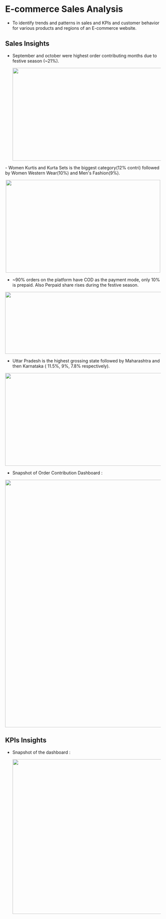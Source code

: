 # E-commerce Sales Analysis 

- To identify trends and patterns in sales and KPIs and customer behavior for various products and regions of an E-commerce website.


## **Sales Insights**

- September and october were highest order contributing months due to festive season (~21%).
     <p align="center">
  <img width="500" height="300" src="https://github.com/shivbhanu/Data_Analyst-Portfolio_Project/blob/main/Excel_Projects/E-commerce Sales Analysis/Images/Monthly_oc.png">
</p>
- Women Kurtis and Kurta Sets is the biggest category(12% contri) followed by Women Western Wear(10%) and Men's Fashion(9%).
<p align = "center">
  <img width="500" height="300" src="https://github.com/shivbhanu/Data_Analyst-Portfolio_Project/blob/main/Excel_Projects/E-commerce Sales Analysis/Images/Cat_OC.png">
</p>


- ~90% orders on the platform have COD as the payment mode, only 10% is prepaid. Also Perpaid share rises during the festive season.
  
<p align = "center">
  <img width="1000" height="200" src="https://github.com/shivbhanu/Data_Analyst-Portfolio_Project/blob/main/Excel_Projects/E-commerce Sales Analysis/Images/COD_PP_Split.png">
</p>


- Uttar Pradesh is the highest grossing state followed by Maharashtra and then Karnataka ( 11.5%, 9%, 7.8% respectively).

<p align = "center">
  <img width="700" height="300" src="https://github.com/shivbhanu/Data_Analyst-Portfolio_Project/blob/main/Excel_Projects/E-commerce Sales Analysis/Images/Statewise_OC.png">
</p>

- Snapshot of Order Contribution Dashboard :
<p align = "center">
  <img width="1000" height="800" src="https://github.com/shivbhanu/Data_Analyst-Portfolio_Project/blob/main/Excel_Projects/E-commerce Sales Analysis/Images/OC_dashboard.png">
</p>
  

## **KPIs Insights**
- Snapshot of the dashboard :

  <p align="center">
  <img width="700" height="500" src="https://github.com/shivbhanu/Data_Analyst-Portfolio_Project/blob/main/Excel_Projects/Bike_Sales_Analysis/Plots/Sales_Dashboard.png">
</p>

